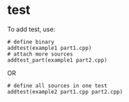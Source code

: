 # test

To add test, use:

```
# define binary
addtest(example1 part1.cpp)
# attach more sources
addtest_part(example1 part2.cpp)
```

OR

```
# define all sources in one test
addtest(example2 part1.cpp part2.cpp)
```
